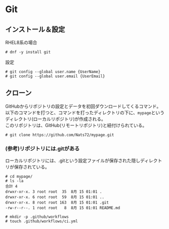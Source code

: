 # Git
## インストール＆設定
RHEL8系の場合
```
# dnf -y install git
```
設定
```
# git config --global user.name {UserName}
# git config --global user.email {UserEmail}
```

## クローン
GitHubからリポジトリの設定とデータを初回ダウンロードしてくるコマンド。  
以下のコマンドを打つと、コマンドを打ったディレクトリの下に、`mypage`というディレクトリ(ローカルリポジトリ)が作成される。  
このリポジトリは、GitHub(リモートリポジトリ)と紐付けられている。  
```
# git clone https://github.com/Nats72/mypage.git
```

### (参考)リポジトリには.gitがある
ローカルリポジトリには、.gitという設定ファイルが保存された隠しディレクトリが保存されている。
```
# cd mypage/
# ls -la
合計 4
drwxr-xr-x. 3 root root  35  8月 15 01:01 .
drwxr-xr-x. 6 root root  59  8月 15 01:01 ..
drwxr-xr-x. 8 root root 163  8月 15 01:01 .git
-rw-r--r--. 1 root root   8  8月 15 01:01 README.md
```

```
# mkdir -p .github/workflows
# touch .github/workflows/ci.yml
```